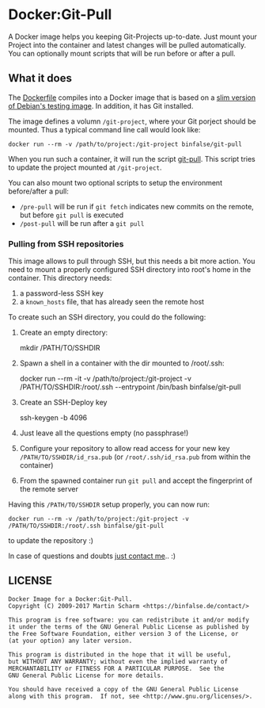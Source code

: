 # Docker:Git-Pull

A Docker image helps you keeping Git-Projects up-to-date.
Just mount your Project into the container and latest changes will be pulled automatically.
You can optionally mount scripts that will be run before or after a pull.


## What it does

The [Dockerfile](https://github.com/binfalse/docker-git-pull/blob/master/Dockerfile) compiles into a Docker image that is based on a [slim version of Debian's testing image](https://hub.docker.com/_/debian/).
In addition, it has Git installed.

The image defines a volumn `/git-project`, where your Git porject should be mounted.
Thus a typical command line call would look like:

    docker run --rm -v /path/to/project:/git-project binfalse/git-pull

When you run such a container, it will run the script [git-pull](https://github.com/binfalse/docker-git-pull/blob/master/git-pull).
This script tries to update the project mounted at `/git-project`.


You can also mount two optional scripts to setup the environment before/after a pull:

* `/pre-pull` will be run if `git fetch` indicates new commits on the remote, but before `git pull` is executed
* `/post-pull` will be run after a `git pull`


### Pulling from SSH repositories

This image allows to pull through SSH, but this needs a bit more action.
You need to mount a properly configured SSH directory into root's home in the container.
This directory needs:

1. a password-less SSH key
2. a `known_hosts` file, that has already seen the remote host

To create such an SSH directory, you could do the following:

1. Create an empty directory:

    mkdir /PATH/TO/SSHDIR

2. Spawn a shell in a container with the dir mounted to /root/.ssh:

    docker run --rm -it -v /path/to/project:/git-project -v /PATH/TO/SSHDIR:/root/.ssh --entrypoint /bin/bash binfalse/git-pull

3. Create an SSH-Deploy key

    ssh-keygen -b 4096

4. Just leave all the questions empty (no passphrase!)

5. Configure your repository to allow read access for your new key `/PATH/TO/SSHDIR/id_rsa.pub` (or `/root/.ssh/id_rsa.pub` from within the container)

6. From the spawned container run `git pull` and accept the fingerprint of the remote server





Having this `/PATH/TO/SSHDIR` setup properly, you can now run:

    docker run --rm -v /path/to/project:/git-project -v /PATH/TO/SSHDIR:/root/.ssh binfalse/git-pull

to update the repository :)



In case of questions and doubts [just contact me](https://binfalse.de/contact/).. :)

## LICENSE

	Docker Image for a Docker:Git-Pull.
	Copyright (C) 2009-2017 Martin Scharm <https://binfalse.de/contact/>

	This program is free software: you can redistribute it and/or modify
	it under the terms of the GNU General Public License as published by
	the Free Software Foundation, either version 3 of the License, or
	(at your option) any later version.

	This program is distributed in the hope that it will be useful,
	but WITHOUT ANY WARRANTY; without even the implied warranty of
	MERCHANTABILITY or FITNESS FOR A PARTICULAR PURPOSE.  See the
	GNU General Public License for more details.

	You should have received a copy of the GNU General Public License
	along with this program.  If not, see <http://www.gnu.org/licenses/>.
